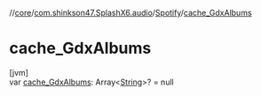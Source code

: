 //[core](../../../index.md)/[com.shinkson47.SplashX6.audio](../index.md)/[Spotify](index.md)/[cache_GdxAlbums](cache_-gdx-albums.md)

# cache_GdxAlbums

[jvm]\
var [cache_GdxAlbums](cache_-gdx-albums.md): Array&lt;[String](https://kotlinlang.org/api/latest/jvm/stdlib/kotlin/-string/index.html)&gt;? = null
